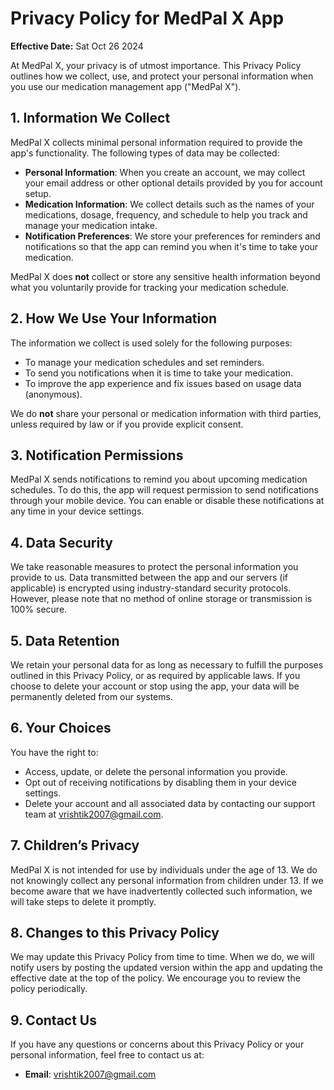 # Privacy Policy for MedPal X App

**Effective Date:**  Sat Oct 26 2024

At MedPal X, your privacy is of utmost importance. This Privacy Policy outlines how we collect, use, and protect your personal information when you use our medication management app ("MedPal X").

## 1. Information We Collect
MedPal X collects minimal personal information required to provide the app's functionality. The following types of data may be collected:

- **Personal Information**: When you create an account, we may collect your email address or other optional details provided by you for account setup.
- **Medication Information**: We collect details such as the names of your medications, dosage, frequency, and schedule to help you track and manage your medication intake.
- **Notification Preferences**: We store your preferences for reminders and notifications so that the app can remind you when it's time to take your medication.

MedPal X does **not** collect or store any sensitive health information beyond what you voluntarily provide for tracking your medication schedule.

## 2. How We Use Your Information
The information we collect is used solely for the following purposes:

- To manage your medication schedules and set reminders.
- To send you notifications when it is time to take your medication.
- To improve the app experience and fix issues based on usage data (anonymous).

We do **not** share your personal or medication information with third parties, unless required by law or if you provide explicit consent.

## 3. Notification Permissions
MedPal X sends notifications to remind you about upcoming medication schedules. To do this, the app will request permission to send notifications through your mobile device. You can enable or disable these notifications at any time in your device settings.

## 4. Data Security
We take reasonable measures to protect the personal information you provide to us. Data transmitted between the app and our servers (if applicable) is encrypted using industry-standard security protocols. However, please note that no method of online storage or transmission is 100% secure.

## 5. Data Retention
We retain your personal data for as long as necessary to fulfill the purposes outlined in this Privacy Policy, or as required by applicable laws. If you choose to delete your account or stop using the app, your data will be permanently deleted from our systems.

## 6. Your Choices
You have the right to:

- Access, update, or delete the personal information you provide.
- Opt out of receiving notifications by disabling them in your device settings.
- Delete your account and all associated data by contacting our support team at vrishtik2007@gmail.com.

## 7. Children’s Privacy
MedPal X is not intended for use by individuals under the age of 13. We do not knowingly collect any personal information from children under 13. If we become aware that we have inadvertently collected such information, we will take steps to delete it promptly.

## 8. Changes to this Privacy Policy
We may update this Privacy Policy from time to time. When we do, we will notify users by posting the updated version within the app and updating the effective date at the top of the policy. We encourage you to review the policy periodically.

## 9. Contact Us
If you have any questions or concerns about this Privacy Policy or your personal information, feel free to contact us at:

- **Email**: vrishtik2007@gmail.com
